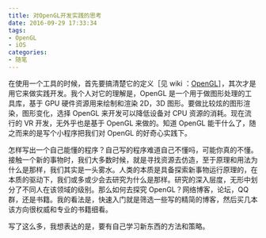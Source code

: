 ```yaml
---
title: 对OpenGL开发实践的思考
date: 2016-09-29 17:33:34
tags:
- OpenGL
- iOS
categories:
- 随笔
---
```


在使用一个工具的时候，首先要搞清楚它的定义［见 wiki ：[OpenGL](https://en.wikipedia.org/wiki/OpenGL)］，其次才是用它来做实践开发。我个人对它的理解是，OpenGL 是一个用于做图形处理的工具库，基于 GPU 硬件资源用来绘制和渲染 2D，3D 图形。要做比较炫的图形渲染，图形变化，选择 OpenGL 来开发可以降低设备对 CPU 资源的消耗。现在流行的 VR 开发，无外乎也是基于 OpenGL 来做的。知道 OpenGL 能干什么了，随之而来的是写个小程序把我们对 OpenGL 的好奇心实践下。

<!-- more -->

怎样写出一个自己能懂的程序？自己写的程序难道自己不懂吗，可能你真的不懂。接触一个新的事物时，我们大多数时候，就是寻找资源去仿造，至于原理和用法为什么是那样，我们其实是一头雾水。人类的本质是具备探索新事物运行原理的，在本质的驱动下，我们或多或少会去研究为什么是那样。研究的深入层度，无形中划分了不同人在该领域的级别。那么如何去探究 OpenGL？网络博客，论坛，QQ群，还是书籍。我的看法是，快速入门就是筛选一些写的精简的博客，然后买几本该方向很权威和专业的书籍细看。

写了这么多，我想表达的是，要有自己学习新东西的方法和策略。